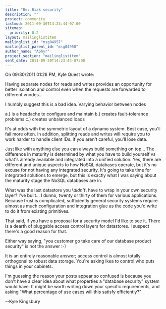 ```yaml
---
title: "Re: Riak security"
description: ""
project: community
lastmod: 2011-09-30T14:23:44-07:00
sitemap:
  priority: 0.2
layout: mailinglistitem
mailinglist_id: "msg04957"
mailinglist_parent_id: "msg04950"
author_name: "Aphyr"
project_section: "mailinglistitem"
sent_date: 2011-09-30T14:23:44-07:00
---
```


On 09/30/2011 01:28 PM, Kyle Quest wrote:

Having separate nodes for reads and writes provides an opportunity for
better isolation and control even when the requests are forwarded to
different vnodes...


I humbly suggest this is a bad idea. Varying behavior between nodes

 a.) is a headache to configure and maintain
 b.) creates fault-tolerance problems
 c.) creates unbalanced loads

It's at odds with the symmetric layout of a dynamo system. Best case, 
you'll fail more often. In addition, splitting reads and writes will 
require you to work harder to handle client IDs. If you aren't careful, 
you'll lose data.

Just like with anything else you can always build something on top...
The difference in maturity is determined by what you have to build
yourself vs what's already available and integrated into a unified
solution. Yes, there are different and unique aspects to how NoSQL
databases operate, but it's no excuse for not having any integrated
security. It's going to take time for integrated solutions to emerge,
but this is exactly what I was saying about the maturity stage the
NoSQL databases are in.


What was the last datastore you \\*didn't\\* have to wrap in your own 
security layer? I've built... I dunno, twenty or thirty of them for 
various applications. Because trust is complicated, sufficiently general 
security systems require almost as much configuration and integration 
glue as the code you'd write to do it from existing primitives.


That said, if you have a proposal for a security model I'd like to see 
it. There is a dearth of pluggable access control layers for datastores. 
I suspect there's a good reason for that.

Either way saying, "you customer go take care of our database
product security" is not the answer :-)


It is an entirely reasonable answer; access control is almost totally 
orthogonal to robust data storage. You're asking Ikea to control who 
puts things in your cabinets.


I'm guessing the reason your posts appear so confused is because you 
don't have a clear idea about what properties a "database security" 
system would have. It might be worth writing down your specific 
requirements, and asking "What percentage of use cases will this satisfy 
efficiently?"


--Kyle Kingsbury


